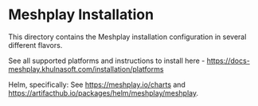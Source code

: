 # Meshplay Installation

This directory contains the Meshplay installation configuration in several different flavors.

See all supported platforms and instructions to install here - https://docs-meshplay.khulnasoft.com/installation/platforms

Helm, specifically: See https://meshplay.io/charts and https://artifacthub.io/packages/helm/meshplay/meshplay.

